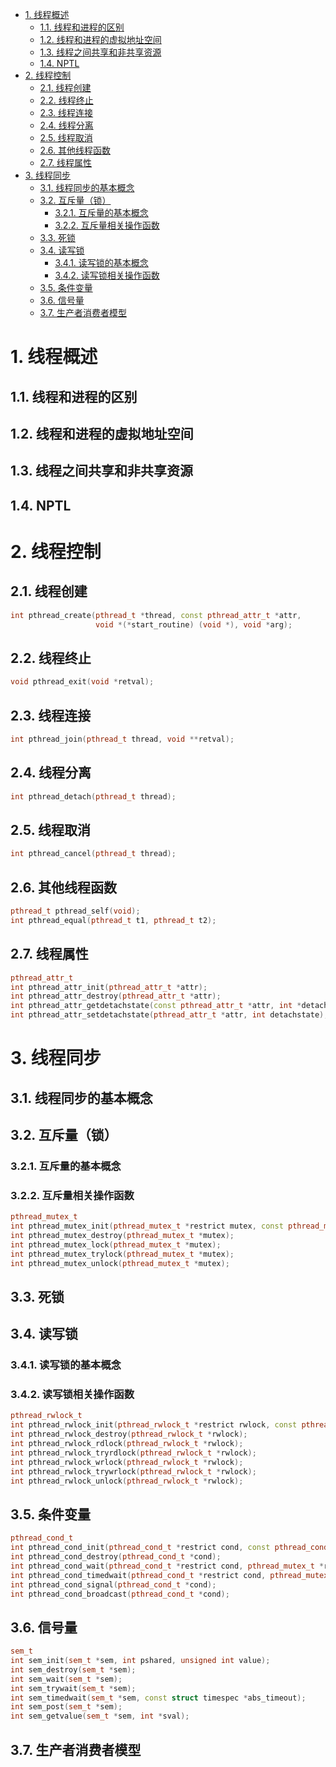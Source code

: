 - [1. 线程概述](#1-线程概述)
  - [1.1. 线程和进程的区别](#11-线程和进程的区别)
  - [1.2. 线程和进程的虚拟地址空间](#12-线程和进程的虚拟地址空间)
  - [1.3. 线程之间共享和非共享资源](#13-线程之间共享和非共享资源)
  - [1.4. NPTL](#14-nptl)
- [2. 线程控制](#2-线程控制)
  - [2.1. 线程创建](#21-线程创建)
  - [2.2. 线程终止](#22-线程终止)
  - [2.3. 线程连接](#23-线程连接)
  - [2.4. 线程分离](#24-线程分离)
  - [2.5. 线程取消](#25-线程取消)
  - [2.6. 其他线程函数](#26-其他线程函数)
  - [2.7. 线程属性](#27-线程属性)
- [3. 线程同步](#3-线程同步)
  - [3.1. 线程同步的基本概念](#31-线程同步的基本概念)
  - [3.2. 互斥量（锁）](#32-互斥量锁)
    - [3.2.1. 互斥量的基本概念](#321-互斥量的基本概念)
    - [3.2.2. 互斥量相关操作函数](#322-互斥量相关操作函数)
  - [3.3. 死锁](#33-死锁)
  - [3.4. 读写锁](#34-读写锁)
    - [3.4.1. 读写锁的基本概念](#341-读写锁的基本概念)
    - [3.4.2. 读写锁相关操作函数](#342-读写锁相关操作函数)
  - [3.5. 条件变量](#35-条件变量)
  - [3.6. 信号量](#36-信号量)
  - [3.7. 生产者消费者模型](#37-生产者消费者模型)

# 1. 线程概述

## 1.1. 线程和进程的区别

## 1.2. 线程和进程的虚拟地址空间

## 1.3. 线程之间共享和非共享资源

## 1.4. NPTL

# 2. 线程控制

## 2.1. 线程创建

```cpp {class=line-numbers}
int pthread_create(pthread_t *thread, const pthread_attr_t *attr, 
                   void *(*start_routine) (void *), void *arg);
```

## 2.2. 线程终止

```cpp {class=line-numbers}
void pthread_exit(void *retval);
```

## 2.3. 线程连接

```cpp {class=line-numbers}
int pthread_join(pthread_t thread, void **retval);
```

## 2.4. 线程分离

```cpp {class=line-numbers}
int pthread_detach(pthread_t thread);
```

## 2.5. 线程取消

```cpp {class=line-numbers}
int pthread_cancel(pthread_t thread);
```

## 2.6. 其他线程函数

```cpp {class=line-numbers}
pthread_t pthread_self(void);
int pthread_equal(pthread_t t1, pthread_t t2);
```

## 2.7. 线程属性

```cpp {class=line-numbers}
pthread_attr_t
int pthread_attr_init(pthread_attr_t *attr);
int pthread_attr_destroy(pthread_attr_t *attr);
int pthread_attr_getdetachstate(const pthread_attr_t *attr, int *detachstate);
int pthread_attr_setdetachstate(pthread_attr_t *attr, int detachstate);
```

# 3. 线程同步

## 3.1. 线程同步的基本概念

## 3.2. 互斥量（锁）

### 3.2.1. 互斥量的基本概念

### 3.2.2. 互斥量相关操作函数

```cpp {class=line-numbers}
pthread_mutex_t
int pthread_mutex_init(pthread_mutex_t *restrict mutex, const pthread_mutexattr_t *restrict attr);
int pthread_mutex_destroy(pthread_mutex_t *mutex);
int pthread_mutex_lock(pthread_mutex_t *mutex);
int pthread_mutex_trylock(pthread_mutex_t *mutex);
int pthread_mutex_unlock(pthread_mutex_t *mutex);
```

## 3.3. 死锁

## 3.4. 读写锁

### 3.4.1. 读写锁的基本概念

### 3.4.2. 读写锁相关操作函数

```cpp {class=line-numbers}
pthread_rwlock_t
int pthread_rwlock_init(pthread_rwlock_t *restrict rwlock, const pthread_rwlockattr_t *restrict attr);
int pthread_rwlock_destroy(pthread_rwlock_t *rwlock);
int pthread_rwlock_rdlock(pthread_rwlock_t *rwlock);
int pthread_rwlock_tryrdlock(pthread_rwlock_t *rwlock);
int pthread_rwlock_wrlock(pthread_rwlock_t *rwlock);
int pthread_rwlock_trywrlock(pthread_rwlock_t *rwlock);
int pthread_rwlock_unlock(pthread_rwlock_t *rwlock);
```

## 3.5. 条件变量

```cpp {class=line-numbers}
pthread_cond_t
int pthread_cond_init(pthread_cond_t *restrict cond, const pthread_condattr_t *restrict attr);
int pthread_cond_destroy(pthread_cond_t *cond);
int pthread_cond_wait(pthread_cond_t *restrict cond, pthread_mutex_t *restrict mutex);
int pthread_cond_timedwait(pthread_cond_t *restrict cond, pthread_mutex_t *restrict mutex, const struct timespec *restrict abstime);
int pthread_cond_signal(pthread_cond_t *cond);
int pthread_cond_broadcast(pthread_cond_t *cond);
```

## 3.6. 信号量

```cpp {class=line-numbers}
sem_t
int sem_init(sem_t *sem, int pshared, unsigned int value);
int sem_destroy(sem_t *sem);
int sem_wait(sem_t *sem);
int sem_trywait(sem_t *sem);
int sem_timedwait(sem_t *sem, const struct timespec *abs_timeout);
int sem_post(sem_t *sem);
int sem_getvalue(sem_t *sem, int *sval);
```

## 3.7. 生产者消费者模型

```cpp {class=line-numbers}

```